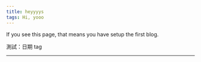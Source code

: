 ```yaml
---
title: heyyyys
tags: Hi, yooo
---
```

<div data-lang="en">
If you see this page, that means you have setup the first blog.
</div>

<div data-lang="zh-TW" style="display: none;">
如果你看到這個頁面，表示有第一個頁面！！
</div>
<!--more-->

測試：日期 tag

---
